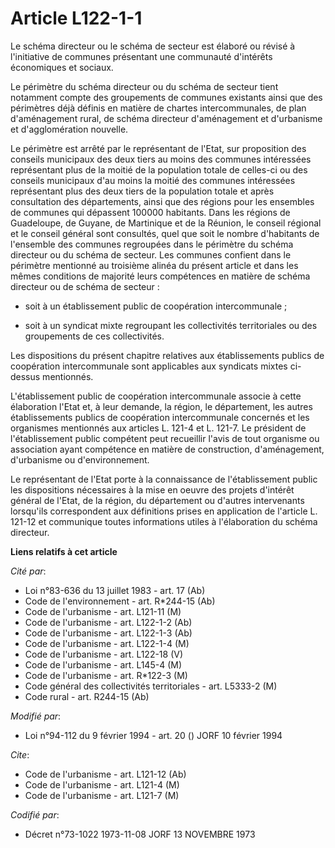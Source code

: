 # Article L122-1-1

Le schéma directeur ou le schéma de secteur est élaboré ou révisé à l'initiative de communes présentant une communauté
d'intérêts économiques et sociaux.

Le périmètre du schéma directeur ou du schéma de secteur tient notamment compte des groupements de communes existants ainsi
que des périmètres déjà définis en matière de chartes intercommunales, de plan d'aménagement rural, de schéma directeur
d'aménagement et d'urbanisme et d'agglomération nouvelle.

Le périmètre est arrêté par le représentant de l'Etat, sur proposition des conseils municipaux des deux tiers au moins des
communes intéressées représentant plus de la moitié de la population totale de celles-ci ou des conseils municipaux d'au
moins la moitié des communes intéressées représentant plus des deux tiers de la population totale et après consultation des
départements, ainsi que des régions pour les ensembles de communes qui dépassent 100000 habitants. Dans les régions de
Guadeloupe, de Guyane, de Martinique et de la Réunion, le conseil régional et le conseil général sont consultés, quel que
soit le nombre d'habitants de l'ensemble des communes regroupées dans le périmètre du schéma directeur ou du schéma de
secteur.    Les communes confient dans le périmètre mentionné au troisième alinéa du présent article et dans les mêmes
conditions de majorité leurs compétences en matière de schéma directeur ou de schéma de secteur :

- soit à un établissement public de coopération intercommunale ;

- soit à un syndicat mixte regroupant les collectivités territoriales ou des groupements de ces collectivités.

Les dispositions du présent chapitre relatives aux établissements publics de coopération intercommunale sont applicables aux
syndicats mixtes ci-dessus mentionnés.

L'établissement public de coopération intercommunale associe à cette élaboration l'Etat et, à leur demande, la région, le
département, les autres établissements publics de coopération intercommunale concernés et les organismes mentionnés aux
articles L. 121-4 et L. 121-7. Le président de l'établissement public compétent peut recueillir l'avis de tout organisme ou
association ayant compétence en matière de construction, d'aménagement, d'urbanisme ou d'environnement.

Le représentant de l'Etat porte à la connaissance de l'établissement public les dispositions nécessaires à la mise en oeuvre
des projets d'intérêt général de l'Etat, de la région, du département ou d'autres intervenants lorsqu'ils correspondent aux
définitions prises en application de l'article L. 121-12 et communique toutes informations utiles à l'élaboration du schéma
directeur.

**Liens relatifs à cet article**

_Cité par_:

  - Loi n°83-636 du 13 juillet 1983 - art. 17 (Ab)
  - Code de l'environnement - art. R*244-15 (Ab)
  - Code de l'urbanisme - art. L121-11 (M)
  - Code de l'urbanisme - art. L122-1-2 (Ab)
  - Code de l'urbanisme - art. L122-1-3 (Ab)
  - Code de l'urbanisme - art. L122-1-4 (M)
  - Code de l'urbanisme - art. L122-18 (V)
  - Code de l'urbanisme - art. L145-4 (M)
  - Code de l'urbanisme - art. R*122-3 (M)
  - Code général des collectivités territoriales - art. L5333-2 (M)
  - Code rural - art. R244-15 (Ab)

_Modifié par_:

  - Loi n°94-112 du 9 février 1994 - art. 20 () JORF 10 février 1994

_Cite_:

  - Code de l'urbanisme - art. L121-12 (Ab)
  - Code de l'urbanisme - art. L121-4 (M)
  - Code de l'urbanisme - art. L121-7 (M)

_Codifié par_:

  - Décret n°73-1022 1973-11-08 JORF 13 NOVEMBRE 1973
